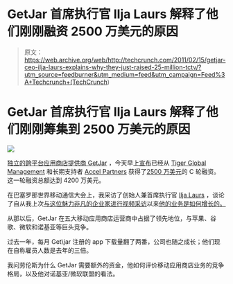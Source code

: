 # GetJar 首席执行官 Ilja Laurs 解释了他们刚刚融资 2500 万美元的原因

> 原文：<https://web.archive.org/web/http://techcrunch.com/2011/02/15/getjar-ceo-ilja-laurs-explains-why-they-just-raised-25-million-tctv/?utm_source=feedburner&utm_medium=feed&utm_campaign=Feed%3A+Techcrunch+(TechCrunch>)

# GetJar 首席执行官 Ilja Laurs 解释了他们刚刚筹集到 2500 万美元的原因

![](img/a98c862191ded4d00889033d643cf21d.png)

[独立的跨平台应用商店提供商 GetJar](https://web.archive.org/web/20230203060130/http://www.getjar.com/) ，今天早上[宣布](https://web.archive.org/web/20230203060130/http://www.getjar.com/about/pressrelease/getjar-secures-25-million-in-series-c-funding-from-tiger-global-management/)已经从 [Tiger Global Management](https://web.archive.org/web/20230203060130/http://www.crunchbase.com/financial-organization/tiger-global) 和长期支持者 [Accel Partners](https://web.archive.org/web/20230203060130/http://www.crunchbase.com/financial-organization/accel-partners) 获得了[2500 万美元](https://web.archive.org/web/20230203060130/http://www.crunchbase.com/company/getjar-networks)的 C 轮融资。这一轮融资总额达到 4200 万美元。

在巴塞罗那世界移动通信大会上，我采访了创始人兼首席执行官 [Ilja Laurs](https://web.archive.org/web/20230203060130/http://www.crunchbase.com/person/ilja-laurs) ，谈论了自从我上次[与这位魅力非凡的企业家进行视频采访](https://web.archive.org/web/20230203060130/http://techcrunch.com/2009/06/18/mobile-20-europe-video-interview-with-getjar-ceo-ilja-laurs/)以来[他的业务是如何增长的。](https://web.archive.org/web/20230203060130/https://techcrunch.com/2010/11/22/facebook-getjar-100-million/)

从那以后，GetJar 在五大移动应用商店运营商中占据了领先地位，与苹果、谷歌、微软和诺基亚等巨头竞争。

过去一年，每月 Get\jar 注册的 app 下载量翻了两番，公司也随之成长；他们现在自称雇员人数是去年的三倍。

我问劳伦斯为什么 GetJar 需要额外的资金，他如何评价移动应用商店业务的竞争格局，以及他对诺基亚/微软联盟的看法。